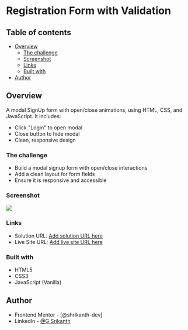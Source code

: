 # Registration Form with Validation

## Table of contents

- [Overview](#overview)
  - [The challenge](#the-challenge)
  - [Screenshot](#screenshot)
  - [Links](#links)
  - [Built with](#built-with)
- [Author](#author)


## Overview

A modal SignUp form with open/close animations, using HTML, CSS, and JavaScript. It includes:
- Click "Login" to open modal
- Close button to hide modal
- Clean, responsive design

### The challenge

- Build a modal signup form with open/close interactions
- Add a clean layout for form fields
- Ensure it is responsive and accessible

### Screenshot

![](./screenshots/results-summary-component-desktop-img.png)

### Links

- Solution URL: [Add solution URL here](https://your-solution-url.com)
- Live Site URL: [Add live site URL here](https://your-live-site-url.com)

### Built with

- HTML5
- CSS3
- JavaScript (Vanilla)

## Author

- Frontend Mentor - [@shrikanth-dev]
- LinkedIn - [@G Srikanth](https://www.linkedin.com/in/g-srikanth-gs)
